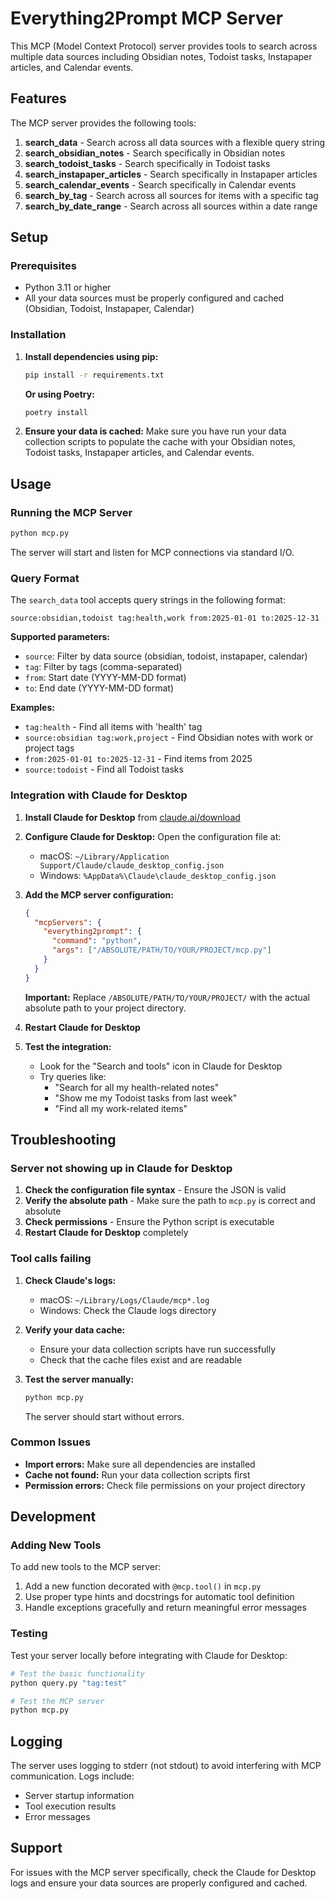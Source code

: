 # Everything2Prompt MCP Server

This MCP (Model Context Protocol) server provides tools to search across multiple data sources including Obsidian notes, Todoist tasks, Instapaper articles, and Calendar events.

## Features

The MCP server provides the following tools:

1. **search_data** - Search across all data sources with a flexible query string
2. **search_obsidian_notes** - Search specifically in Obsidian notes
3. **search_todoist_tasks** - Search specifically in Todoist tasks
4. **search_instapaper_articles** - Search specifically in Instapaper articles
5. **search_calendar_events** - Search specifically in Calendar events
6. **search_by_tag** - Search across all sources for items with a specific tag
7. **search_by_date_range** - Search across all sources within a date range

## Setup

### Prerequisites

- Python 3.11 or higher
- All your data sources must be properly configured and cached (Obsidian, Todoist, Instapaper, Calendar)

### Installation

1. **Install dependencies using pip:**
   ```bash
   pip install -r requirements.txt
   ```

   **Or using Poetry:**
   ```bash
   poetry install
   ```

2. **Ensure your data is cached:**
   Make sure you have run your data collection scripts to populate the cache with your Obsidian notes, Todoist tasks, Instapaper articles, and Calendar events.

## Usage

### Running the MCP Server

```bash
python mcp.py
```

The server will start and listen for MCP connections via standard I/O.

### Query Format

The `search_data` tool accepts query strings in the following format:

```
source:obsidian,todoist tag:health,work from:2025-01-01 to:2025-12-31
```

**Supported parameters:**
- `source`: Filter by data source (obsidian, todoist, instapaper, calendar)
- `tag`: Filter by tags (comma-separated)
- `from`: Start date (YYYY-MM-DD format)
- `to`: End date (YYYY-MM-DD format)

**Examples:**
- `tag:health` - Find all items with 'health' tag
- `source:obsidian tag:work,project` - Find Obsidian notes with work or project tags
- `from:2025-01-01 to:2025-12-31` - Find items from 2025
- `source:todoist` - Find all Todoist tasks

### Integration with Claude for Desktop

1. **Install Claude for Desktop** from [claude.ai/download](https://claude.ai/download)

2. **Configure Claude for Desktop:**
   Open the configuration file at:
   - macOS: `~/Library/Application Support/Claude/claude_desktop_config.json`
   - Windows: `%AppData%\Claude\claude_desktop_config.json`

3. **Add the MCP server configuration:**
   ```json
   {
     "mcpServers": {
       "everything2prompt": {
         "command": "python",
         "args": ["/ABSOLUTE/PATH/TO/YOUR/PROJECT/mcp.py"]
       }
     }
   }
   ```

   **Important:** Replace `/ABSOLUTE/PATH/TO/YOUR/PROJECT/` with the actual absolute path to your project directory.

4. **Restart Claude for Desktop**

5. **Test the integration:**
   - Look for the "Search and tools" icon in Claude for Desktop
   - Try queries like:
     - "Search for all my health-related notes"
     - "Show me my Todoist tasks from last week"
     - "Find all my work-related items"

## Troubleshooting

### Server not showing up in Claude for Desktop

1. **Check the configuration file syntax** - Ensure the JSON is valid
2. **Verify the absolute path** - Make sure the path to `mcp.py` is correct and absolute
3. **Check permissions** - Ensure the Python script is executable
4. **Restart Claude for Desktop** completely

### Tool calls failing

1. **Check Claude's logs:**
   - macOS: `~/Library/Logs/Claude/mcp*.log`
   - Windows: Check the Claude logs directory

2. **Verify your data cache:**
   - Ensure your data collection scripts have run successfully
   - Check that the cache files exist and are readable

3. **Test the server manually:**
   ```bash
   python mcp.py
   ```
   The server should start without errors.

### Common Issues

- **Import errors:** Make sure all dependencies are installed
- **Cache not found:** Run your data collection scripts first
- **Permission errors:** Check file permissions on your project directory

## Development

### Adding New Tools

To add new tools to the MCP server:

1. Add a new function decorated with `@mcp.tool()` in `mcp.py`
2. Use proper type hints and docstrings for automatic tool definition
3. Handle exceptions gracefully and return meaningful error messages

### Testing

Test your server locally before integrating with Claude for Desktop:

```bash
# Test the basic functionality
python query.py "tag:test"

# Test the MCP server
python mcp.py
```

## Logging

The server uses logging to stderr (not stdout) to avoid interfering with MCP communication. Logs include:
- Server startup information
- Tool execution results
- Error messages

## Support

For issues with the MCP server specifically, check the Claude for Desktop logs and ensure your data sources are properly configured and cached. 